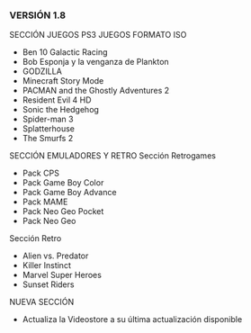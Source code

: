### VERSIÓN 1.8

SECCIÓN JUEGOS PS3
JUEGOS FORMATO ISO
- Ben 10 Galactic Racing
- Bob Esponja y la venganza de Plankton
- GODZILLA
- Minecraft Story Mode
- PACMAN and the Ghostly Adventures 2
- Resident Evil 4 HD
- Sonic the Hedgehog
- Spider-man 3
- Splatterhouse
- The Smurfs 2

SECCIÓN EMULADORES Y RETRO
Sección Retrogames
- Pack CPS
- Pack Game Boy Color
- Pack Game Boy Advance
- Pack MAME
- Pack Neo Geo Pocket
- Pack Neo Geo

Sección Retro
- Alien vs. Predator
- Killer Instinct
- Marvel Super Heroes
- Sunset Riders

NUEVA SECCIÓN 
- Actualiza la Videostore a su última actualización disponible
